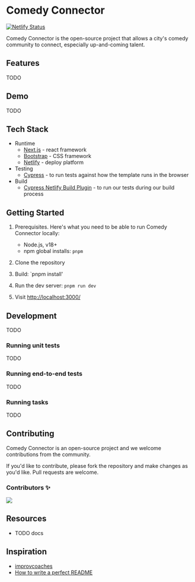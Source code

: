 # Comedy Connector

[![Netlify Status](https://api.netlify.com/api/v1/badges/8022421d-4427-4f5d-8eb1-c5928020870d/deploy-status)](https://app.netlify.com/sites/comedy-connector/deploys)

Comedy Connector is the open-source project that allows a city's comedy community to connect, especially up-and-coming
talent.

## Features

TODO

## Demo

TODO

## Tech Stack

- Runtime
  - [Next.js](https://nextjs.org/) - react framework
  - [Bootstrap](https://getbootstrap.com/) - CSS framework
  - [Netlify](https://app.netlify.com) - deploy platform
- Testing
  - [Cypress](https://www.cypress.io/) - to run tests against how the template runs in the browser
- Build
  - [Cypress Netlify Build Plugin](https://github.com/cypress-io/netlify-plugin-cypress) - to run our tests during our build process

## Getting Started

1. Prerequisites. Here's what you need to be able to run Comedy Connector locally:
   - Node.js, v18+
   - npm global installs: `pnpm`

2. Clone the repository

3. Build: `pnpm install'

4. Run the dev server: `pnpm run dev`  

5. Visit [http://localhost:3000/](http://localhost:3000/)

## Development

TODO

### Running unit tests

TODO

### Running end-to-end tests

TODO

### Running tasks

TODO

## Contributing

Comedy Connector is an open-source project and we welcome contributions from the community.

If you'd like to contribute, please fork the repository and make changes as you'd like. Pull requests are welcome.

### Contributors ✨

<a href="https://github.com/RainyMrGab/comedy-connector-next/graphs/contributors">
  <img src="https://contrib.rocks/image?repo=RainyMrGab/comedy-connector-next" />
</a>

## Resources

- TODO docs

## Inspiration

- [improvcoaches](https://github.com/JoeMcB/improvcoaches)
- [How to write a perfect README](https://dev.to/mfts/how-to-write-a-perfect-readme-for-your-github-project-59f2)
